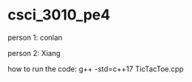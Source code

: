 # csci_3010_pe4

person 1: conlan
    
person 2: Xiang



how to run the code:
g++ -std=c++17 TicTacToe.cpp
